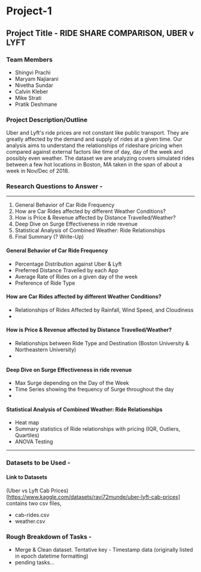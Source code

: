 # Project-1

## Project Title - RIDE SHARE COMPARISON, UBER v LYFT


### Team Members 
- Shingvi Prachi
- Maryam Najiarani
- Nivetha Sundar
- Calvin Kleber
- Mike Strati
- Pratik Deshmane

### Project Description/Outline 
Uber and Lyft's ride prices are not constant like public transport. They are greatly affected by the demand and supply of rides at a given time. Our analysis aims to understand the relationships of rideshare pricing when compared against external factors like time of day, day of the week and possibly even weather. The dataset we are analyzing covers simulated rides between a few hot locations in Boston, MA taken in the span of about a week in Nov/Dec of 2018.


### Research Questions to Answer - 

***
1. General Behavior of Car Ride Frequency
2. How are Car Rides affected by different Weather Conditions?
3. How is Price & Revenue affected by Distance Travelled/Weather?
4. Deep Dive on Surge Effectiveness in ride revenue
5. Statistical Analysis of Combined Weather: Ride Relationships
6. Final Summary (? Write-Up)

#### General Behavior of Car Ride Frequency
- Percentage Distribution against Uber & Lyft
- Preferred Distance Travelled by each App
- Average Rate of Rides on a given day of the week
- Preference of Ride Type

#### How are Car Rides affected by different Weather Conditions?
- Relationships of Rides Affected by Rainfall, Wind Speed, and Cloudiness
- 

#### How is Price & Revenue affected by Distance Travelled/Weather?
- Relationships between Ride Type and Destination (Boston University & Northeastern University)
- 

#### Deep Dive on Surge Effectiveness in ride revenue
- Max Surge depending on the Day of the Week
- Time Series showing the frequency of Surge throughout the day
- 

#### Statistical Analysis of Combined Weather: Ride Relationships
- Heat map
- Summary statistics of Ride relationships with pricing (IQR, Outliers, Quartiles)
- ANOVA Testing

***

### Datasets to be Used -

#### Link to Datasets
(Uber vs Lyft Cab Prices)[https://www.kaggle.com/datasets/ravi72munde/uber-lyft-cab-prices] contains two csv files,
- cab-rides.csv
- weather.csv

### Rough Breakdown of Tasks -
- Merge & Clean dataset. Tentative key - Timestamp data (originally listed in epoch datetime formatting)
- pending tasks...
